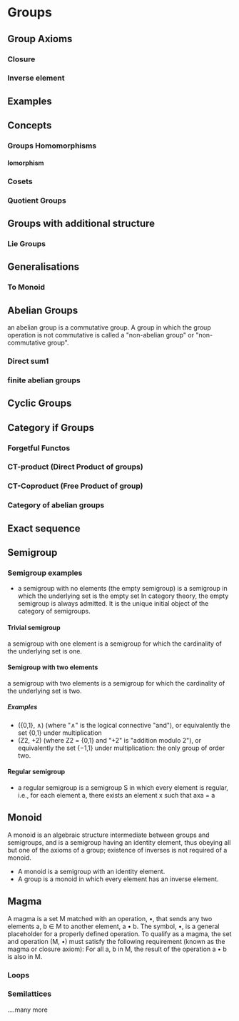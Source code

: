 
# Groups

## Group Axioms

### Closure 

### Inverse element 


## Examples

## Concepts

### Groups Homomorphisms

#### Iomorphism 

### Cosets

### Quotient Groups

## Groups with additional structure

### Lie Groups

## Generalisations 

### To Monoid 

## Abelian Groups
 an abelian group is a commutative group. A group in which the group operation is not commutative is called a "non-abelian group" or "non-commutative group".
 
### Direct sum1

### finite abelian groups

## Cyclic Groups

## Category if Groups

### Forgetful Functos 

### CT-product (Direct Product of groups)

### CT-Coproduct (Free Product of group)

### Category of abelian groups

## Exact sequence 

## Semigroup 

### Semigroup examples
- a semigroup with no elements (the empty semigroup) is a semigroup in which the underlying set is the empty set 
  In category theory, the empty semigroup is always admitted. It is the unique initial object of the category of semigroups.

#### Trivial semigroup
a semigroup with one element is a semigroup for which the cardinality of the underlying set is one. 

#### Semigroup with two elements
a semigroup with two elements is a semigroup for which the cardinality of the underlying set is two. 
##### Examples
- ({0,1}, ∧) (where "∧" is the logical connective "and"), or equivalently the set {0,1} under multiplication
- (Z2, +2) (where Z2 = {0,1} and "+2" is "addition modulo 2"), or equivalently the set {−1,1} under multiplication: the only group of order two.

#### Regular semigroup
 - a regular semigroup is a semigroup S in which every element is regular, i.e., for each element a, 
   there exists an element x such that axa = a
 
 
## Monoid 
A monoid is an algebraic structure intermediate between groups and semigroups, and is a semigroup having an identity element, thus obeying all but one of the axioms of a group; existence of inverses is not required of a monoid.

- A monoid is a semigroup with an identity element.
- A group is a monoid in which every element has an inverse element.

## Magma 
A magma is a set M matched with an operation, •, that sends any two elements a, b ∈ M to another element, a • b. The symbol, •, is a general placeholder for a properly defined operation. 
To qualify as a magma, the set and operation (M, •) must satisfy the following requirement (known as the magma or closure axiom):
For all a, b in M, the result of the operation a • b is also in M.

### Loops

### Semilattices

....many more 




